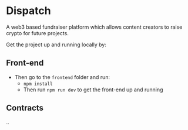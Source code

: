 # Dispatch
A web3 based fundraiser platform which allows content creators to raise crypto for future projects.

Get the project up and running locally by:
## Front-end
* Then go to the `frontend` folder and run:
  * `npm install`
  * Then run `npm run dev` to get the front-end up and running

## Contracts
..
